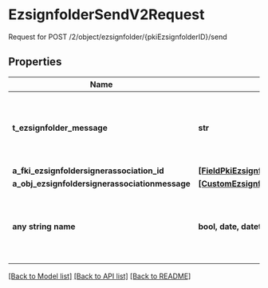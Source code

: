 # EzsignfolderSendV2Request

Request for POST /2/object/ezsignfolder/{pkiEzsignfolderID}/send

## Properties
Name | Type | Description | Notes
------------ | ------------- | ------------- | -------------
**t_ezsignfolder_message** | **str** | A custom text message that will be added to the email sent. | 
**a_fki_ezsignfoldersignerassociation_id** | [**[FieldPkiEzsignfoldersignerassociationID]**](FieldPkiEzsignfoldersignerassociationID.md) |  | 
**a_obj_ezsignfoldersignerassociationmessage** | [**[CustomEzsignfoldersignerassociationmessageRequest]**](CustomEzsignfoldersignerassociationmessageRequest.md) |  | 
**any string name** | **bool, date, datetime, dict, float, int, list, str, none_type** | any string name can be used but the value must be the correct type | [optional]

[[Back to Model list]](../README.md#documentation-for-models) [[Back to API list]](../README.md#documentation-for-api-endpoints) [[Back to README]](../README.md)


